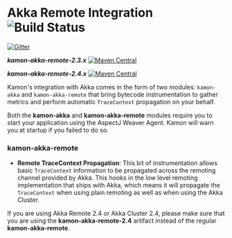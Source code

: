 Akka Remote Integration   ![Build Status](https://travis-ci.org/kamon-io/kamon-akka-remote.svg?branch=master)
==========================

[![Gitter](https://badges.gitter.im/Join%20Chat.svg)](https://gitter.im/kamon-io/Kamon?utm_source=badge&utm_medium=badge&utm_campaign=pr-badge&utm_content=badge)

***kamon-akka-remote-2.3.x*** [![Maven Central](https://maven-badges.herokuapp.com/maven-central/io.kamon/kamon-akka-remote-23_2.11/badge.svg)](https://maven-badges.herokuapp.com/maven-central/io.kamon/kamon-akka-remote_2.11)

***kamon-akka-remote-2.4.x*** [![Maven Central](https://maven-badges.herokuapp.com/maven-central/io.kamon/kamon-akka-remote-24_2.11/badge.svg)](https://maven-badges.herokuapp.com/maven-central/io.kamon/kamon-akka-remote_2.11)


Kamon's integration with Akka comes in the form of two modules: `kamon-akka` and `kamon-akka-remote` that bring bytecode
instrumentation to gather metrics and perform automatic `TraceContext` propagation on your behalf.

Both the <b>kamon-akka</b> and <b>kamon-akka-remote</b> modules require you to start your application using the AspectJ
Weaver Agent. Kamon will warn you at startup if you failed to do so.
</p>

### kamon-akka-remote ###

* __Remote TraceContext Propagation__: This bit of instrumentation allows basic `TraceContext` information to be
propagated across the remoting channel provided by Akka. This hooks in the low level remoting implementation that ships
with Akka, which means it will propagate the `TraceContext` when using plain remoting as well as when using the Akka Cluster.

<p class="alert alert-warning">
If you are using Akka Remote 2.4 or Akka Cluster 2.4, please make sure that you are using the <b>kamon-akka-remote-2.4</b>
artifact instead of the regular <b>kamon-akka-remote</b>.
</p>


